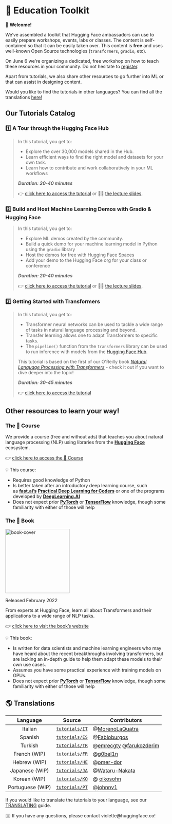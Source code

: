 # 🤗 Education Toolkit

<aside>

👋 **Welcome!**

We’ve assembled a toolkit that Hugging Face ambassadors can use to easily prepare workshops, events, labs or classes. The content is self-contained so that it can be easily taken over. This content is **free** and uses well-known Open Source technologies (`transformers`, `gradio`, etc).
  
On June 6 we're organizing a dedicated, free workshop on how to teach these resources in your community. Do not hesitate to [register](https://www.eventbrite.com/e/how-to-teach-open-source-machine-learning-tools-tickets-310980931337).

Apart from tutorials, we also share other resources to go further into ML or that can assist in designing content.

</aside>

Would you like to find the tutorials in other languages? You can find all the translations [here!](https://github.com/huggingface/education-toolkit#-translations)

## **Our Tutorials Catalog**

### 1️⃣ A Tour through the Hugging Face Hub

> In this tutorial, you get to:
>
> - Explore the over 30,000 models shared in the Hub.
> - Learn efficient ways to find the right model and datasets for your own task.
> - Learn how to contribute and work collaboratively in your ML workflows
>
> **_Duration: 20-40 minutes_**
>
> 👉 [click here to access the tutorial](https://github.com/huggingface/education-toolkit/blob/main/01_huggingface-hub-tour.md) or 👩‍🏫 [the lecture slides](https://docs.google.com/presentation/d/1zQqpFTcpNLV7haj2Inw2qKHq8DjfZEaiObW1ZkLvPWM/edit?usp=sharing).

### 2️⃣ Build and Host Machine Learning Demos with Gradio & Hugging Face

> In this tutorial, you get to:
>
> - Explore ML demos created by the community.
> - Build a quick demo for your machine learning model in Python using the `gradio` library
> - Host the demos for free with Hugging Face Spaces
> - Add your demo to the Hugging Face org for your class or conference
>
> **_Duration: 20-40 minutes_**
>
> 👉 [click here to access the tutorial](https://colab.research.google.com/github/huggingface/education-toolkit/blob/main/02_ml-demos-with-gradio.ipynb) or 👩‍🏫 [the lecture slides](https://docs.google.com/presentation/d/14EU_xjtINXtpidWLnUvfcEpmxN46ORS-PLpwfUf8C1I/edit?usp=sharing).

### 3️⃣ Getting Started with Transformers

> In this tutorial, you get to:
>
> - Transformer neural networks can be used to tackle a wide range of tasks in natural language processing and beyond.
> - Transfer learning allows one to adapt Transformers to specific tasks.
> - The `pipeline()` function from the `transformers` library can be used to run inference with models from the [Hugging Face Hub](https://huggingface.co/models).
>
> This tutorial is based on the first of our O'Reilly book *[Natural Language Processing with Transformers](https://transformersbook.com/)* - check it out if you want to dive deeper into the topic!
>
> **_Duration: 30-45 minutes_**
>
> 👉 [click here to access the tutorial](https://colab.research.google.com/github/huggingface/education-toolkit/blob/main/03_getting-started-with-transformers.ipynb)

## **Other resources to learn your way!**

### **The 🤗 Course**

We provide a course (free and without ads) that teaches you about natural language processing (NLP) using libraries from the **[Hugging Face](https://huggingface.co/)** ecosystem.

👉 [click here to access the 🤗 Course](https://huggingface.co/course/chapter1/1)

<aside>
💡 This course:

- Requires good knowledge of Python
- Is better taken after an introductory deep learning course, such as **[fast.ai’s](https://www.fast.ai/)** **[Practical Deep Learning for Coders](https://course.fast.ai/)** or one of the programs developed by **[DeepLearning.AI](https://www.deeplearning.ai/)**
- Does not expect prior **[PyTorch](https://pytorch.org/)** or **[TensorFlow](https://www.tensorflow.org/)** knowledge, though some familiarity with either of those will help
</aside>

### **The 🤗 Book**

<img alt="book-cover" height=200 src="images/book_cover.jpg" id="book-cover"/>

Released February 2022

From experts at Hugging Face, learn all about Transformers and their applications to a wide range of NLP tasks.

👉 [click here to visit the book’s website](https://transformersbook.com/)

<aside>
💡 This book:

- Is written for data scientists and machine learning engineers who may have heard about the recent breakthroughs involving transformers, but are lacking an in-depth guide to help them adapt these models to their own use cases.
- Assumes you have some practical experience with training models on GPUs.
- Does not expect prior **[PyTorch](https://pytorch.org/)** or **[TensorFlow](https://www.tensorflow.org/)** knowledge, though some familiarity with either of those will help
</aside>


## 🌎 Translations

|     Language     |                                              Source                                             | Contributors                                                                                |
|:----------------:|:-----------------------------------------------------------------------------------------------:|---------------------------------------------------------------------------------------------|
|      Italian     |   [ `tutorials/IT` ](https://github.com/huggingface/education-toolkit/tree/main/tutorials/IT)   | @[MorenoLaQuatra](https://github.com/MorenoLaQuatra)                                        |
|      Spanish     |  [ `tutorials/ES` ]( https://github.com/huggingface/education-toolkit/tree/main/tutorials/ES )  | @[Fabioburgos](https://github.com/Fabioburgos)                                              |
|      Turkish     |  [ `tutorials/TR` ]( https://github.com/huggingface/education-toolkit/tree/main/tutorials/TR )  | @[emrecgty](https://github.com/emrecgty/) @[farukozderim](https://github.com/FarukOzderim/) |
|   French (WIP)   |  [  `tutorials/FR`  ](https://github.com/huggingface/education-toolkit/tree/main/tutorials/FR)  | @[g0bel1n](https://github.com/g0bel1n)                                                      |
| Hebrew (WIP)     | [   `tutorials/HE`   ](https://github.com/huggingface/education-toolkit/tree/main/tutorials/IW) | @[omer-dor](https://github.com/omer-dor)                                                    |
|  Japanese (WIP)  |  [ `tutorials/JA` ]( https://github.com/huggingface/education-toolkit/tree/main/tutorials/JA )  | @[Wataru-Nakata](https://github.com/Wataru-Nakata)                                          |
| Korean (WIP)     | [  `tutorials/KO`  ]( https://github.com/huggingface/education-toolkit/tree/main/tutorials/KO ) | @ [oikosohn](https://github.com/oikosohn)                                                   |
| Portuguese (WIP) |  [ `tutorials/PT` ]( https://github.com/huggingface/education-toolkit/tree/main/tutorials/PT )  | @[johnnv1](https://github.com/johnnv1/)                                                     |

If you would like to translate the tutorials to your language, see our [TRANSLATING](https://github.com/huggingface/education-toolkit/blob/main/TRANSLATING.md) guide.

<aside>
✉️ If you have any questions, please contact violette@huggingface.co!

</aside>
